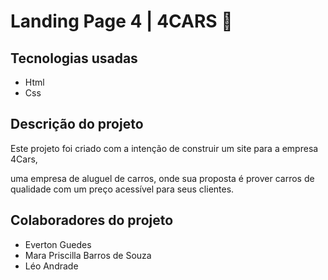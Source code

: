 # Landing Page 4 | 4CARS             :car:

## Tecnologias usadas

* Html
* Css

## Descrição do projeto

Este projeto foi criado com a intenção de construir um site para a empresa 4Cars,

uma empresa de aluguel de carros, onde sua proposta é prover carros de qualidade com um preço acessível para seus clientes.

## Colaboradores do projeto

* Everton Guedes
* Mara Priscilla Barros de Souza
* Léo Andrade
